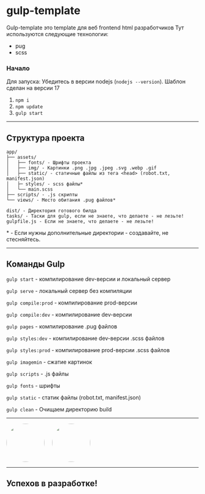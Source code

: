 # gulp-template

Gulp-template это template для веб frontend html разработчиков
Тут используются следующие технологии:

- pug
- scss

### Начало

Для запуска:
Убедитесь в версии nodejs (`nodejs --version`). Шаблон сделан на версии 17

1. `npm i`
2. `npm update`
3. `gulp start`

---

## Структура проекта

```
app/
├── assets/
│   ├── fonts/ - Шрифты проекта
│   ├── img/ - Картинки .png .jpg .jpeg .svg .webp .gif
│   ├── static/ - статичные файлы из тега <head> (robot.txt, manifest.json)
│   ├─ styles/ - scss файлы*
│   └── main.scss
├── scripts/ - .js скрипты
└── views/ - Место обитания .pug файлов*

dist/ - Директория готового билда
tasks/ - Таски для gulp, если не знаете, что делаете - не лезьте!
gulpfile.js - Если не знаете, что делаете - не лезьте!
```

\* - Если нужны дополнительные директории - создавайте, не стесняйтесь.

---

## Команды Gulp

`gulp start` - компилирование dev-версии и локальный сервер

`gulp serve` - локальный сервер без компиляции

`gulp compile:prod` - компилирование prod-версии

`gulp compile:dev` - компилирование dev-версии

`gulp pages` - компилирование .pug файлов

`gulp styles:dev` - компилирование dev-версии .scss файлов

`gulp styles:prod` - компилирование prod-версии .scss файлов

`gulp imagemin` - сжатие картинок

`gulp scripts` - .js файлы

`gulp fonts` - шрифты

`gulp static` - статик файлы (robot.txt, manifest.json)

`gulp clean` - Очищаем директорию build

---

<div style="display:flex;">
<a href="https://vk.com/interplar_cs" style="margin-right: 20px" title="VK">
<img src="https://sun9-63.userapi.com/impg/7gEk1SPzAOCHn_8J7Y8jP-bhSLGbqqMNfqAicQ/zk8hCyat5ck.jpg?size=512x512&quality=95&sign=9969fa4b14993298851de34feb3d3446&type=album" data-canonical-src="https://vk.com/interplar_cs" width="100" style="border-radius:100%"/>
</a>

<a href="https://www.behance.net/interplar" title="Behance">
<img src="https://mir-s3-cdn-cf.behance.net/user/115/1d165a1021032749.60f3f0d64537d.png" data-canonical-src="https://www.behance.net/interplar" width="100" style="border-radius:100%"/>
</a>
</div>

---

## Успехов в разработке!

[comment]: <> (Gulp template is a template for web html developers!)

[comment]: <> (It includes)

[comment]: <> (1. pug)

[comment]: <> (2. scss)
